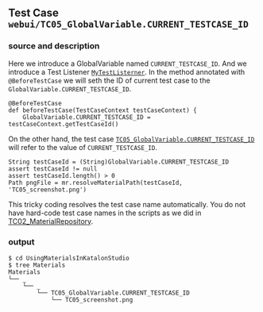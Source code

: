 ## Test Case `webui/TC05_GlobalVariable.CURRENT_TESTCASE_ID`

### source and description

Here we introduce a GlobalVariable named `CURRENT_TESTCASE_ID`. And we introduce a Test Listener
[`MyTestListerner`](Test%20Listeners/MyTestListener.groovy). In the method annotated with `@BeforeTestCase` we will seth the ID of current test case to the `GlobalVariable.CURRENT_TESTCASE_ID`.
```
@BeforeTestCase
def beforeTestCase(TestCaseContext testCaseContext) {
    GlobalVariable.CURRENT_TESTCASE_ID = testCaseContext.getTestCaseId()
```

On the other hand, the test case [`TC05_GlobalVariable.CURRENT_TESTCASE_ID`](Scripts/TC05_GlobalVariable.CURRENT_TESTCASE_ID/Script1536640253323.groovy) will refer to the value of `CURRENT_TESTCASE_ID`.

```
String testCaseId = (String)GlobalVariable.CURRENT_TESTCASE_ID
assert testCaseId != null
assert testCaseId.length() > 0
Path pngFile = mr.resolveMaterialPath(testCaseId, 'TC05_screenshot.png')
```

This tricky coding resolves the test case name automatically. You do not have hard-code test case names in the scripts as we did in  [TC02_MaterialRepository](Scripts/TC02_MaterialRepository/Script1536642272611.groovy).

### output

```
$ cd UsingMaterialsInKatalonStudio
$ tree Materials
Materials
└── _
    └── _
        └── TC05_GlobalVariable.CURRENT_TESTCASE_ID
            └── TC05_screenshot.png
```
